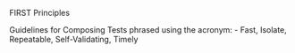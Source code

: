 FIRST Principles

Guidelines for Composing Tests phrased using the acronym: - Fast, Isolate, Repeatable, Self-Validating, Timely